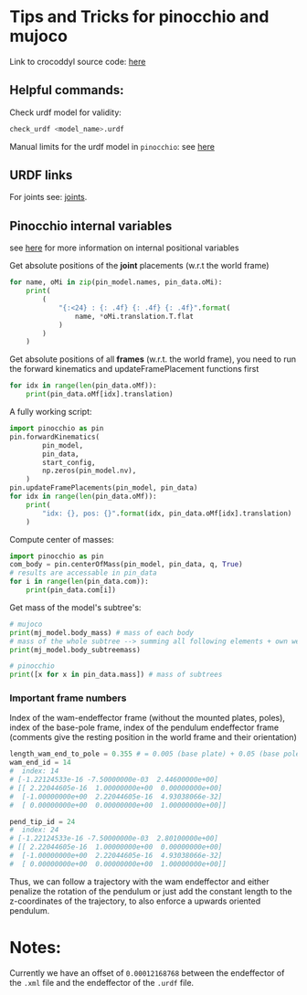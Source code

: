 # Tips and Tricks for pinocchio and mujoco

Link to crocoddyl source code: [here](https://github.com/loco-3d/crocoddyl/tree/master/include/crocoddyl/multibody)

## Helpful commands:

Check urdf model for validity:
```bash
check_urdf <model_name>.urdf
```

Manual limits for the urdf model in ``pinocchio``: see 
[here](https://gepettoweb.laas.fr/doc/stack-of-tasks/pinocchio/master/doxygen-html/structpinocchio_1_1ModelTpl.html#a472dd6bb4baf9c37a336200c54d4cddc)

## URDF links
For joints see: [joints](http://wiki.ros.org/urdf/XML/joint).


## Pinocchio internal variables 
see [here](https://gepettoweb.laas.fr/doc/stack-of-tasks/pinocchio/master/doxygen-html/structpinocchio_1_1DataTpl.html#a21ab78d59471b2a7d7b3a42a8dd4d8d0)
for more information on internal positional variables

Get absolute positions of the **joint** placements (w.r.t the world frame)
```python
for name, oMi in zip(pin_model.names, pin_data.oMi):
    print(
        (
            "{:<24} : {: .4f} {: .4f} {: .4f}".format(
                name, *oMi.translation.T.flat
            )
        )
    )
```

Get absolute positions of all **frames** (w.r.t. the world frame), you need to run
the forward kinematics and updateFramePlacement functions first
```python
for idx in range(len(pin_data.oMf)):
    print(pin_data.oMf[idx].translation)
```

A fully working script:
```python
import pinocchio as pin
pin.forwardKinematics(
        pin_model,
        pin_data,
        start_config,
        np.zeros(pin_model.nv),
    )
pin.updateFramePlacements(pin_model, pin_data)
for idx in range(len(pin_data.oMf)):
    print(
        "idx: {}, pos: {}".format(idx, pin_data.oMf[idx].translation)
    )
```

Compute center of masses:
```python
import pinocchio as pin
com_body = pin.centerOfMass(pin_model, pin_data, q, True)
# results are accessable in pin_data
for i in range(len(pin_data.com)):
    print(pin_data.com[i])
```

Get mass of the model's subtree's:
```python
# mujoco
print(mj_model.body_mass) # mass of each body
# mass of the whole subtree --> summing all following elements + own weight
print(mj_model.body_subtreemass) 

# pinocchio
print([x for x in pin_data.mass]) # mass of subtrees
```

### Important frame numbers
Index of the wam-endeffector frame (without the mounted plates, poles), index
of the base-pole frame, index of the pendulum endeffector frame
(comments give the resting position in the world frame and their orientation)

```python
length_wam_end_to_pole = 0.355 # = 0.005 (base plate) + 0.05 (base pole) + 0.3 (pend pole)
wam_end_id = 14
#  index: 14
# [-1.22124533e-16 -7.50000000e-03  2.44600000e+00]
# [[ 2.22044605e-16  1.00000000e+00  0.00000000e+00]
#  [-1.00000000e+00  2.22044605e-16  4.93038066e-32]
#  [ 0.00000000e+00  0.00000000e+00  1.00000000e+00]]

pend_tip_id = 24
#  index: 24
# [-1.22124533e-16 -7.50000000e-03  2.80100000e+00]
# [[ 2.22044605e-16  1.00000000e+00  0.00000000e+00]
#  [-1.00000000e+00  2.22044605e-16  4.93038066e-32]
#  [ 0.00000000e+00  0.00000000e+00  1.00000000e+00]]
```

Thus, we can follow a trajectory with the wam endeffector and either penalize
the rotation of the pendulum or just add the constant length to the z-coordinates
of the trajectory, to also enforce a upwards oriented pendulum.

# Notes:
Currently we have an offset of ``0.00012168768`` between the endeffector of the ``.xml`` file and
the endeffector of the ``.urdf`` file.